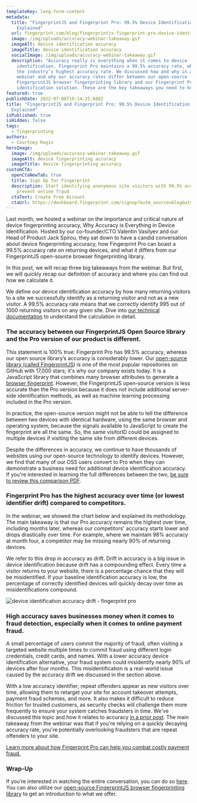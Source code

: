 ```yaml
---
templateKey: long-form-content
metadata:
  title: "FingerprintJS and Fingerprint Pro: 99.5% Device Identification Accuracy
    Explained"
  url: fingerprint.com/blog/fingerprintjs-fingerprint-pro-device-identification-accuracy-explained
  image: /img/uploads/accuracy-webinar-takeaway.gif
  imageAlt: device identification accuracy
  imageTitle: device identification accuracy
  socialImage: /img/uploads/accuracy-webinar-takeaway.gif
  description: "Accuracy really is everything when it comes to device
    identification. Fingerprint Pro maintains a 99.5% accuracy rate, which is
    the industry’s highest accuracy rate. We discussed how and why in a recent
    webinar and why our accuracy rates differ between our open-source
    FingerprintJS browser fingerprinting library and our Fingerprint Pro device
    identification solution. These are the key takeaways you need to know. "
featured: true
publishDate: 2022-07-06T19:14:25.688Z
title: "FingerprintJS and Fingerprint Pro: 99.5% Device Identification Accuracy
  Explained"
isPublished: true
isHidden: false
tags:
  - fingerprinting
authors:
  - Courtney Rogin
heroImage:
  image: /img/uploads/accuracy-webinar-takeaway.gif
  imageAlt: device fingerprinting accuracy
  imageTitle: device fingerprinting accuracy
customCTA:
  openCtaNewTab: true
  title: Sign Up for Fingerprint
  description: Start identifying anonymous site visitors with 99.5% accuracy to
    prevent online fraud
  ctaText: Create Free Account
  ctaUrl: https://dashboard.fingerprint.com/signup?&utm_source=blog&utm_medium=website&utm_campaign=blog
---
```

Last month, we hosted a webinar on the importance and critical nature of device fingerprinting accuracy, Why Accuracy is Everything in Device Identification. Hosted by our co-founder/CTO Valentin Vasilyev and our Head of Product Jack Spirou, they sat down to have a candid conversation about device fingerprinting accuracy, how Fingerprint Pro can boast a 99.5% accuracy rate on returning devices, and what it differs from our FingerprintJS open-source browser fingerprinting library. 

In this post, we will recap three big takeaways from the webinar. But first, we will quickly recap our definition of accuracy and where you can find out how we calculate it. 

We define our device identification accuracy by how many returning visitors to a site we successfully identify as a returning visitor and not as a new visitor. A 99.5% accuracy rate means that we correctly identify 995 out of 1000 returning visitors on any given site. Dive into [our technical documentation](https://dev.fingerprint.com/docs/understanding-our-995-accuracy) to understand the calculation in detail.  

### The accuracy between our FingerprintJS Open Source library and the Pro version of our product is different.

This statement is 100% true: Fingerprint Pro has 99.5% accuracy, whereas our open source library’s accuracy is considerably lower. Our [open-source library (called FingerprintJS](https://github.com/fingerprintjs/fingerprintjs)) is one of the most popular repositories on GitHub with 17,000 stars; it's why our company exists today. It is a JavaScript library that combines many browser attributes to generate a [browser fingerprint](https://fingerprint.com/blog/what-is-browser-fingerprinting/?&utm_source=blog&utm_medium=website&utm_campaign=blog). However, the FingerprintJS open-source version is less accurate than the Pro version because it does not include additional server-side identification methods, as well as machine learning processing included in the Pro version. 

In practice, the open-source version might not be able to tell the difference between two devices with identical hardware, using the same browser and operating system, because the signals available to JavaScript to create the fingerprint are all the same. So, the same visitorID could be assigned to multiple devices if visiting the same site from different devices.

Despite the differences in accuracy, we continue to have thousands of websites using our open-source technology to identify devices. However, we find that many of our OSS users convert to Pro when they can demonstrate a business need for additional device identification accuracy. If you're interested in learning the full differences between the two, [be sure to review this comparison PDF](https://try.fingerprint.com/en-us/oss-vs-pro-comparison-pdf).

### Fingerprint Pro has the highest accuracy over time (or lowest identifier drift) compared to competitors.

In the webinar, we showed the chart below and explained its methodology. The main takeaway is that our Pro accuracy remains the highest over time, including months later, whereas our competitors' accuracy starts lower and drops drastically over time. For example, where we maintain 98% accuracy at month four, a competitor may be missing nearly 90% of returning devices. 

We refer to this drop in accuracy as drift. Drift in accuracy is a big issue in device identification because drift has a compounding effect. Every time a visitor returns to your website, there is a percentage chance that they will be misidentified. If your baseline identification accuracy is low, the percentage of correctly identified devices will quickly decay over time as misidentifications compound.

![device identification accuracy drift - fingerprint pro ](https://lh5.googleusercontent.com/OkV-g8VdyvcSMUxs2CsbGRzNeIVpmfr61auuyA3PD821kgf1Ot-kDw-9A7B0Gz4zFLM528FIEIJwXqL-hTY57POq9Wm4uDn3Q_v8eoBOzJqp8yWvtAwwWyg2tM7CDJJXax3MASVXFclSrElf1y8 "device identification accuracy drift - fingerprint pro ")

### High accuracy saves businesses money when it comes to fraud detection, especially when it comes to online payment fraud.

A small percentage of users commit the majority of fraud, often visiting a targeted website multiple times to commit fraud using different login credentials, credit cards, and names. With a lower accuracy device identification alternative, your fraud system could misidentify nearly 90% of devices after four months. This misidentification is a real-world issue caused by the accuracy drift we discussed in the section above. 

With a low accuracy identifier, repeat offenders appear as new visitors over time, allowing them to retarget your site for account takeover attempts, payment fraud schemes, and more. It also makes it difficult to reduce friction for trusted customers, as security checks will challenge them more frequently to ensure your system catches fraudsters in time. We've discussed this topic and how it relates to accuracy [in a prior post](https://fingerprint.com/blog/device-fingerprinting-accuracy/). The main takeaway from the webinar was that if you're relying on a quickly decaying accuracy rate, you're potentially overlooking fraudsters that are repeat offenders to your site.

[Learn more about how Fingerprint Pro can help you combat costly payment fraud.](https://fingerprint.com/payment-fraud/?&utm_source=blog&utm_medium=website&utm_campaign=blog)

### Wrap-Up

If you’re interested in watching the entire conversation, you can do so [here](https://try.fingerprint.com/webinar-recording-device-identification-accuracy). You can also utilize our [open-source FingerprintJS browser fingerprinting library](https://github.com/fingerprintjs/fingerprintjs/) to get an introduction to what we offer.